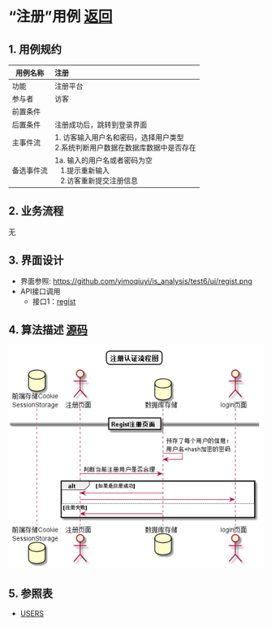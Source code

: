 <!-- markdownlint-disable MD033-->
<!-- 禁止MD033类型的警告 https://www.npmjs.com/package/markdownlint -->

# “注册”用例 [返回](../../README.md)

## 1. 用例规约

|用例名称|注册|
|-------|:-------------|
|功能|注册平台|
|参与者|访客|
|前置条件| |
|后置条件|注册成功后，跳转到登录界面|
|主事件流| 1. 访客输入用户名和密码，选择用户类型<br/>2.系统判断用户数据在数据库数据中是否存在<br/>
|备选事件流|1a. 输入的用户名或者密码为空 <br/>&nbsp;&nbsp; 1.提示重新输入 <br/> &nbsp;&nbsp; 2.访客重新提交注册信息 <br/>  

## 2. 业务流程
无

## 3. 界面设计
- 界面参照: https://github.com/yimoqiuyi/is_analysis/test6/ui/regist.png
- API接口调用
    - 接口1：[regist](../mapper/regist.md)

## 4. 算法描述 [源码](../main/regist.puml)
![注册认证流程图](../../regist.png)
    
## 5. 参照表

- [USERS](../../DataDesign.md/#USERS)